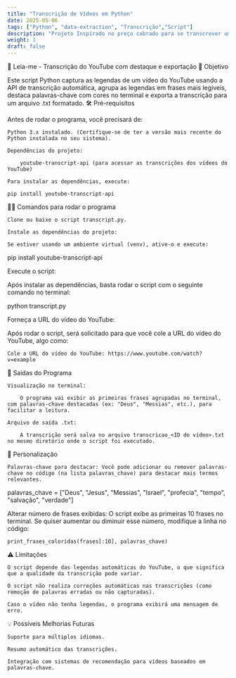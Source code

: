 ```yaml
---
title: "Transcrição de Vídeos em Python"
date: 2025-05-06
tags: ["Python", "data-extraction", "Transcrição","Script"]
description: "Projeto Inspirado no preço cobrado para se transcrever um vídeo. Link e Comandos no post.."
weight: 1
draft: false
---
```


📖 Leia-me - Transcrição do YouTube com destaque e exportação
📝 Objetivo

Este script Python captura as legendas de um vídeo do YouTube usando a API de transcrição automática, agrupa as legendas em frases mais legíveis, destaca palavras-chave com cores no terminal e exporta a transcrição para um arquivo .txt formatado.
🛠 Pré-requisitos

Antes de rodar o programa, você precisará de:

    Python 3.x instalado. (Certifique-se de ter a versão mais recente do Python instalada no seu sistema).

    Dependências do projeto:

        youtube-transcript-api (para acessar as transcrições dos vídeos do YouTube)

    Para instalar as dependências, execute:

    pip install youtube-transcript-api

🧑‍💻 Comandos para rodar o programa

    Clone ou baixe o script transcript.py.

    Instale as dependências do projeto:

    Se estiver usando um ambiente virtual (venv), ative-o e execute:

pip install youtube-transcript-api

Execute o script:

Após instalar as dependências, basta rodar o script com o seguinte comando no terminal:

python transcript.py

Forneça a URL do vídeo do YouTube:

Após rodar o script, será solicitado para que você cole a URL do vídeo do YouTube, algo como:

    Cole a URL do vídeo do YouTube: https://www.youtube.com/watch?v=example

📂 Saídas do Programa

    Visualização no terminal:

        O programa vai exibir as primeiras frases agrupadas no terminal, com palavras-chave destacadas (ex: "Deus", "Messias", etc.), para facilitar a leitura.

    Arquivo de saída .txt:

        A transcrição será salva no arquivo transcricao_<ID do vídeo>.txt no mesmo diretório onde o script foi executado.

🎨 Personalização

    Palavras-chave para destacar: Você pode adicionar ou remover palavras-chave no código (na lista palavras_chave) para destacar mais termos relevantes.

palavras_chave = ["Deus", "Jesus", "Messias", "Israel", "profecia", "tempo", "salvação", "verdade"]

Alterar número de frases exibidas: O script exibe as primeiras 10 frases no terminal. Se quiser aumentar ou diminuir esse número, modifique a linha no código:

    print_frases_coloridas(frases[:10], palavras_chave)

⚠ Limitações

    O script depende das legendas automáticas do YouTube, o que significa que a qualidade da transcrição pode variar.

    O script não realiza correções automáticas nas transcrições (como remoção de palavras erradas ou não capturadas).

    Caso o vídeo não tenha legendas, o programa exibirá uma mensagem de erro.

💡 Possíveis Melhorias Futuras

    Suporte para múltiplos idiomas.

    Resumo automático das transcrições.

    Integração com sistemas de recomendação para vídeos baseados em palavras-chave.
